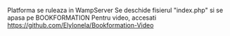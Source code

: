 Platforma se ruleaza in WampServer
Se deschide fisierul "index.php" si se apasa pe BOOKFORMATION
Pentru video, accesati https://github.com/ElyIonela/Bookformation-Video

